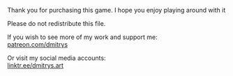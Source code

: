 Thank you for purchasing this game. I hope you enjoy playing around with it

Please do not redistribute this file.

If you wish to see more of my work and support me:  
[patreon.com/dmitrys](https://patreon.com/exemple)

Or visit my social media accounts:  
[linktr.ee/dmitrys.art](https://linktr.ee/dmitrys.art)
